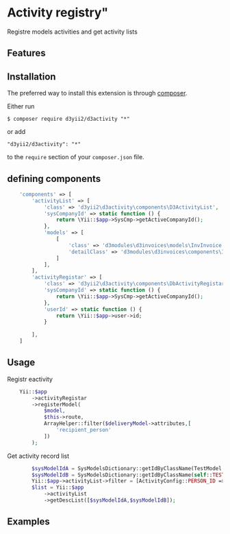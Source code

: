 # Activity registry"
Registre models activities and get activity lists
## Features

## Installation

The preferred way to install this extension is through [composer](http://getcomposer.org/download/).

Either run

```
$ composer require d3yii2/d3activity "*"
```

or add

```
"d3yii2/d3activity": "*"
```

to the `require` section of your `composer.json` file.

## defining components
```php
    'components' => [
        'activityList' => [
            'class' => 'd3yii2\d3activity\components\D3ActivityList',
            'sysCompanyId' => static function () {
                return \Yii::$app->SysCmp->getActiveCompanyId();
            },
            'models' => [
                [
                    'class' => 'd3modules\d3invoices\models\InvInvoice',
                    'detailClass' => 'd3modules\d3invoices\components\InvInvoiceD3Activity'
                ]
            ],
        ],
        'activityRegistar' => [
            'class' => 'd3yii2\d3activity\components\DbActivityRegistar',
            'sysCompanyId' => static function () {
                return \Yii::$app->SysCmp->getActiveCompanyId();
            },
            'userId' => static function () {
                return \Yii::$app->user->id;
            }            
            
        ],
    ]
```


## Usage
Registr eactivity
```php
    Yii::$app
        ->activityRegistar
        ->registerModel(
            $model,
            $this->route,
            ArrayHelper::filter($deliveryModel->attributes,[
                'recipient_person'
            ])
        );
```

Get activity record list

```php
        $sysModelIdA = SysModelsDictionary::getIdByClassName(TestModel::class);
        $sysModelIdB = SysModelsDictionary::getIdByClassName(self::TEST_CLASS_NAME);
        Yii::$app->activityList->filter = [ActivityConfig::PERSON_ID => 44];
        $list = Yii::$app
            ->activityList
            ->getDescList([$sysModelIdA,$sysModelIdB]);

```


## Examples
